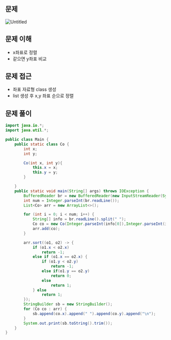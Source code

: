 ## 문제

![Untitled](https://prod-files-secure.s3.us-west-2.amazonaws.com/05918415-3f0e-4564-bed2-99de1628a020/1e93d29c-7c52-4230-9a79-722b22265bc7/Untitled.png)

## 문제 이해

- x좌표로 정렬
- 같으면 y좌표 비교

## 문제 접근

- 좌표 자료형 class 생성
- list 생성 후 x,y 좌표 순으로 정렬

## 문제 풀이

```java
import java.io.*;
import java.util.*;

public class Main {
    public static class Co {
        int x;
        int y;

        Co(int x, int y){
            this.x = x;
            this.y = y;
        }

    }
    public static void main(String[] args) throws IOException {
        BufferedReader br = new BufferedReader(new InputStreamReader(System.in));
        int num = Integer.parseInt(br.readLine());
        List<Co> arr = new ArrayList<>();

        for (int i = 0; i < num; i++) {
            String[] info = br.readLine().split(" ");
            Co co = new Co(Integer.parseInt(info[0]),Integer.parseInt(info[1]));
            arr.add(co);
        }

        arr.sort((o1, o2) -> {
            if (o1.x < o2.x)
                return -1;
            else if (o1.x == o2.x) {
                if (o1.y < o2.y)
                    return -1;
                else if(o1.y == o2.y)
                    return 0;
                else
                    return 1;
            } else
                return 1;
        });
        StringBuilder sb = new StringBuilder();
        for (Co co : arr) {
            sb.append(co.x).append(" ").append(co.y).append("\n");
        }
        System.out.print(sb.toString().trim());
    }
}
```
